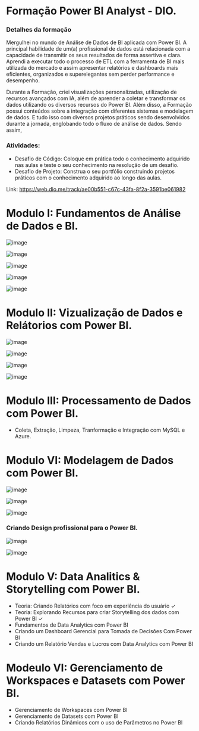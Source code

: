 <h1> Formação Power BI Analyst - DIO.</h1>

### Detalhes da formação
Mergulhei no mundo de Análise de Dados de BI aplicada com Power BI. 
A principal habilidade de um(a) profissional de dados está relacionada com a capacidade de transmitir os seus resultados de forma assertiva e clara. 
Aprendi a executar todo o processo de ETL com a ferramenta de BI mais utilizada do mercado e assim apresentar relatórios e dashboards mais eficientes, organizados e superelegantes sem perder performance e desempenho.

Durante a Formação, criei visualizações personalizadas, utilização de recursos avançados com IA, além de aprender a coletar e transformar os dados utilizando os diversos recursos do Power BI. 
Além disso, a Formação possui conteúdos sobre a integração com diferentes sistemas e modelagem de dados. 
E tudo isso com diversos projetos práticos sendo desenvolvidos durante a jornada, englobando todo o fluxo de análise de dados. 
Sendo assim,


### Atividades:

- Desafio de Código: Coloque em prática todo o conhecimento adquirido nas aulas e teste o seu conhecimento na resolução de um desafio.
- Desafio de Projeto: Construa o seu portfólio construindo projetos práticos com o conhecimento adquirido ao longo das aulas.

Link: https://web.dio.me/track/ae00b551-c67c-43fa-8f2a-3591be061982

# Modulo I: Fundamentos de Análise de Dados e BI.

![image](https://github.com/user-attachments/assets/8fd58396-ffba-436e-bb91-7f190b4e7977)


![image](https://github.com/user-attachments/assets/a6647fb1-a8f1-4c2f-8428-f9c2316175ac)

![image](https://github.com/user-attachments/assets/1a297c54-77e9-42f9-b2f2-ede2dcd3384a)

![image](https://github.com/user-attachments/assets/afdf2fff-9847-4a94-b721-6a6d7323381e)

![image](https://github.com/user-attachments/assets/b3fede95-0897-42bc-8154-cf89c77386f1)


# Modulo II: Vizualização de Dados e Relátorios com Power BI.
![image](https://github.com/user-attachments/assets/935b72b3-cca8-403a-9bdc-3d5d1a8b4341)

![image](https://github.com/user-attachments/assets/c29252b0-849a-429e-88f4-472fe9162b75)


![image](https://github.com/user-attachments/assets/9609adea-f8cb-4531-babd-25a9872c4c7b)

![image](https://github.com/user-attachments/assets/e3d396ec-9df0-40dc-9a4d-b6678f1b22c2)


# Modulo III: Processamento de Dados com Power BI.
- Coleta, Extração, Limpeza, Tranformação e Integração com MySQL e Azure.


# Modulo VI: Modelagem de Dados com Power BI.

![image](https://github.com/user-attachments/assets/7ee2eedd-5267-4e1b-a6be-c40861a56b0b)

![image](https://github.com/user-attachments/assets/328cd5fd-bd85-45b7-acbb-c1fa30f27e1a)

![image](https://github.com/user-attachments/assets/7de3c84b-fede-4671-a7e3-db47ec35b9ef)

### Criando Design profissional para o Power BI.
![image](https://github.com/user-attachments/assets/fd118b75-b0a8-49f7-9776-fd48500b1ea4)

![image](https://github.com/user-attachments/assets/5d2f63e2-273f-48f8-bd75-b14c0620c230)

# Modulo V: Data Analitics & Storytelling com Power BI.
- Teoria: Criando Relatórios com foco em experiência do usuário ✓
- Teoria: Explorando Recursos para criar Storytelling dos dados com Power BI ✓
- Fundamentos de Data Analytics com Power BI
- Criando um Dashboard Gerencial para Tomada de Decisões Com Power BI
- Criando um Relatório Vendas e Lucros com Data Analytics com Power BI

# Modeulo VI: Gerenciamento de Workspaces e Datasets com Power BI.
- Gerenciamento de Workspaces com Power BI
- Gerenciamento de Datasets com Power BI
- Criando Relatórios Dinâmicos com o uso de Parâmetros no Power BI

